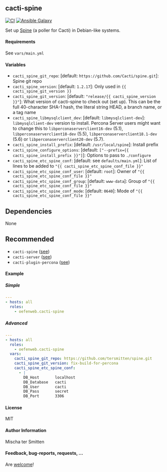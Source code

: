 ## cacti-spine

[![CI](https://github.com/Oefenweb/ansible-cacti-spine/workflows/CI/badge.svg)](https://github.com/Oefenweb/ansible-cacti-spine/actions?query=workflow%3ACI)
[![Ansible Galaxy](http://img.shields.io/badge/ansible--galaxy-cacti--spine-blue.svg)](https://galaxy.ansible.com/Oefenweb/cacti_spine)

Set up [Spine](https://github.com/Cacti/spine) (a poller for Cacti) in Debian-like systems.

#### Requirements

See `vars/main.yml`

#### Variables

* `cacti_spine_git_repo`: [default: `https://github.com/Cacti/spine.git`]: Spine git repo
* `cacti_spine_version`: [default: `1.2.17`]: Only used in `{{ cacti_spine_git_version }}`
* `cacti_spine_git_version`: [default: `"release/{{ cacti_spine_version }}"`]: What version of cacti-spine to check out (set up). This can be the full 40-character SHA-1 hash, the literal string HEAD, a branch name, or a tag name
* `cacti_spine_libmysqlclient_dev`: [default: `libmysqlclient-dev`]: `libmysqlclient-dev` version to install. Percona Server users might want to change this to `libperconaserverclient16-dev` (5.1), `libperconaserverclient18-dev` (5.5), `libperconaserverclient18.1-dev` (5.6) or `libperconaserverclient20-dev` (5.7).
* `cacti_spine_install_prefix`: [default: `/usr/local/spine`]: Install prefix
* `cacti_spine_configure_options`: [default: `["--prefix={{ cacti_spine_install_prefix }}"]`]: Options to pass to `./configure`
* `cacti_spine_etc_spine_conf`: [default: see `defaults/main.yml`]: List of lines to be added to `"{{ cacti_spine_etc_spine_conf_file }}"`
* `cacti_spine_etc_spine_conf_user`: [default: `root`]: Owner of `"{{ cacti_spine_etc_spine_conf_file }}"`
* `cacti_spine_etc_spine_conf_group`: [default: `www-data`]: Group of `"{{ cacti_spine_etc_spine_conf_file }}"`
* `cacti_spine_etc_spine_conf_mode`: [default: `0640`]: Mode of `"{{ cacti_spine_etc_spine_conf_file }}"`

## Dependencies

None

## Recommended

* `cacti-spine` ([see](https://github.com/Oefenweb/ansible-cacti-spine))
* `cacti-server` ([see](https://github.com/Oefenweb/ansible-cacti-server))
* `cacti-plugin-percona` ([see](https://github.com/Oefenweb/ansible-cacti-plugin-percona))

#### Example

##### Simple

```yaml
---
- hosts: all
  roles:
    - oefenweb.cacti-spine
```

##### Advanced

```yaml
---
- hosts: all
  roles:
    - oefenweb.cacti-spine
  vars:
    cacti_spine_git_repo: https://github.com/tersmitten/spine.git
    cacti_spine_git_version: fix-build-for-percona
    cacti_spine_etc_spine_conf:
      - |
        DB_Host       localhost
        DB_Database   cacti
        DB_User       cacti
        DB_Pass       secret
        DB_Port       3306
```

#### License

MIT

#### Author Information

Mischa ter Smitten

#### Feedback, bug-reports, requests, ...

Are [welcome](https://github.com/Oefenweb/ansible-cacti-spine/issues)!
